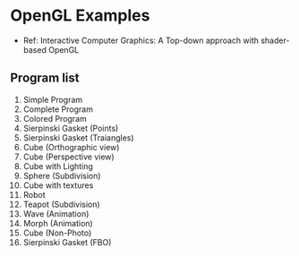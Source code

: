 # OpenGL Examples
- Ref: Interactive Computer Graphics: A Top-down approach with shader-based OpenGL


## Program list
1. Simple Program
2. Complete Program
3. Colored Program
4. Sierpinski Gasket (Points)
5. Sierpinski Gasket (Traiangles)
6. Cube (Orthographic view)
7. Cube (Perspective view)
8. Cube with Lighting
9. Sphere (Subdivision)
10. Cube with textures
11. Robot
12. Teapot (Subdivision)
13. Wave (Animation)
14. Morph (Animation)
15. Cube (Non-Photo)
16. Sierpinski Gasket (FBO)
